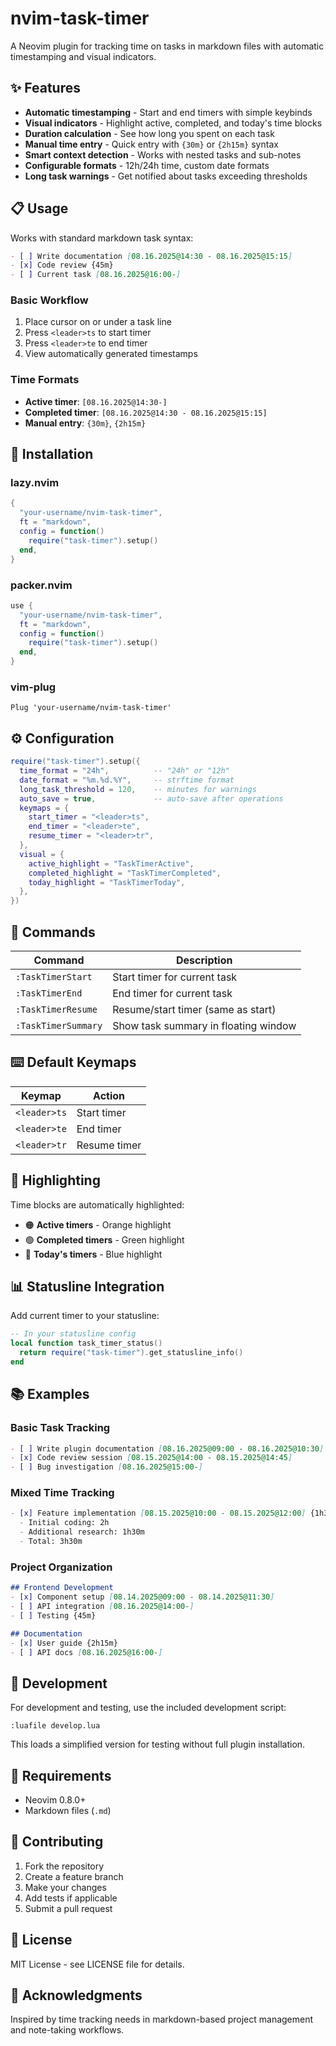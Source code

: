 # nvim-task-timer

A Neovim plugin for tracking time on tasks in markdown files with automatic timestamping and visual indicators.

## ✨ Features

- **Automatic timestamping** - Start and end timers with simple keybinds
- **Visual indicators** - Highlight active, completed, and today's time blocks
- **Duration calculation** - See how long you spent on each task
- **Manual time entry** - Quick entry with `{30m}` or `{2h15m}` syntax
- **Smart context detection** - Works with nested tasks and sub-notes
- **Configurable formats** - 12h/24h time, custom date formats
- **Long task warnings** - Get notified about tasks exceeding thresholds

## 📋 Usage

Works with standard markdown task syntax:

```markdown
- [ ] Write documentation [08.16.2025@14:30 - 08.16.2025@15:15]
- [x] Code review {45m}
- [ ] Current task [08.16.2025@16:00-]
```

### Basic Workflow

1. Place cursor on or under a task line
2. Press `<leader>ts` to start timer
3. Press `<leader>te` to end timer  
4. View automatically generated timestamps

### Time Formats

- **Active timer**: `[08.16.2025@14:30-]`
- **Completed timer**: `[08.16.2025@14:30 - 08.16.2025@15:15]`
- **Manual entry**: `{30m}`, `{2h15m}`

## 🚀 Installation

### lazy.nvim

```lua
{
  "your-username/nvim-task-timer",
  ft = "markdown",
  config = function()
    require("task-timer").setup()
  end,
}
```

### packer.nvim

```lua
use {
  "your-username/nvim-task-timer",
  ft = "markdown",
  config = function()
    require("task-timer").setup()
  end,
}
```

### vim-plug

```vim
Plug 'your-username/nvim-task-timer'
```

## ⚙️ Configuration

```lua
require("task-timer").setup({
  time_format = "24h",          -- "24h" or "12h"
  date_format = "%m.%d.%Y",     -- strftime format
  long_task_threshold = 120,    -- minutes for warnings
  auto_save = true,             -- auto-save after operations
  keymaps = {
    start_timer = "<leader>ts",
    end_timer = "<leader>te",
    resume_timer = "<leader>tr",
  },
  visual = {
    active_highlight = "TaskTimerActive",
    completed_highlight = "TaskTimerCompleted", 
    today_highlight = "TaskTimerToday",
  },
})
```

## 🎯 Commands

| Command | Description |
|---------|-------------|
| `:TaskTimerStart` | Start timer for current task |
| `:TaskTimerEnd` | End timer for current task |
| `:TaskTimerResume` | Resume/start timer (same as start) |
| `:TaskTimerSummary` | Show task summary in floating window |

## ⌨️ Default Keymaps

| Keymap | Action |
|--------|--------|
| `<leader>ts` | Start timer |
| `<leader>te` | End timer |
| `<leader>tr` | Resume timer |

## 🎨 Highlighting

Time blocks are automatically highlighted:
- 🟠 **Active timers** - Orange highlight
- 🟢 **Completed timers** - Green highlight  
- 🔵 **Today's timers** - Blue highlight

## 📊 Statusline Integration

Add current timer to your statusline:

```lua
-- In your statusline config
local function task_timer_status()
  return require("task-timer").get_statusline_info()
end
```

## 📚 Examples

### Basic Task Tracking
```markdown
- [ ] Write plugin documentation [08.16.2025@09:00 - 08.16.2025@10:30]
- [x] Code review session [08.15.2025@14:00 - 08.15.2025@14:45]
- [ ] Bug investigation [08.16.2025@15:00-]
```

### Mixed Time Tracking
```markdown
- [x] Feature implementation [08.15.2025@10:00 - 08.15.2025@12:00] {1h30m}
  - Initial coding: 2h
  - Additional research: 1h30m
  - Total: 3h30m
```

### Project Organization
```markdown
## Frontend Development
- [x] Component setup [08.14.2025@09:00 - 08.14.2025@11:30]
- [ ] API integration [08.16.2025@14:00-]
- [ ] Testing {45m}

## Documentation  
- [x] User guide {2h15m}
- [ ] API docs [08.16.2025@16:00-]
```

## 🔧 Development

For development and testing, use the included development script:

```vim
:luafile develop.lua
```

This loads a simplified version for testing without full plugin installation.

## 📝 Requirements

- Neovim 0.8.0+
- Markdown files (`.md`)

## 🤝 Contributing

1. Fork the repository
2. Create a feature branch
3. Make your changes
4. Add tests if applicable
5. Submit a pull request

## 📄 License

MIT License - see LICENSE file for details.

## 🙏 Acknowledgments

Inspired by time tracking needs in markdown-based project management and note-taking workflows.